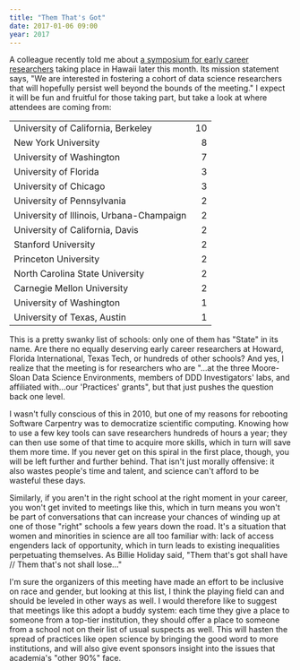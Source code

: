 ```yaml
---
title: "Them That's Got"
date: 2017-01-06 09:00
year: 2017
---
```


<p>
  A colleague recently told me about
  <a href="https://github.com/DDD-Moore/early-career-hawaii">a symposium for early career researchers</a>
  taking place in Hawaii later this month.
  Its mission statement says,
  "We are interested in fostering a cohort of data science researchers that will hopefully persist well beyond the bounds of the meeting."
  I expect it will be fun and fruitful for those taking part,
  but take a look at where attendees are coming from:
</p>

<table>
<tr> <td>University of California, Berkeley</td> <td align="right">10</td> </tr>
<tr> <td>New York University</td> <td align="right">8</td> </tr>
<tr> <td>University of Washington</td> <td align="right">7</td> </tr>
<tr> <td>University of Florida</td> <td align="right">3</td> </tr>
<tr> <td>University of Chicago</td> <td align="right">3</td> </tr>
<tr> <td>University of Pennsylvania</td> <td align="right">2</td> </tr>
<tr> <td>University of Illinois, Urbana-Champaign</td> <td align="right">2</td> </tr>
<tr> <td>University of California, Davis</td> <td align="right">2</td> </tr>
<tr> <td>Stanford University</td> <td align="right">2</td> </tr>
<tr> <td>Princeton University</td> <td align="right">2</td> </tr>
<tr> <td>North Carolina State University</td> <td align="right">2</td> </tr>
<tr> <td>Carnegie Mellon University</td> <td align="right">2</td> </tr>
<tr> <td>University of Washington </td> <td align="right">1</td> </tr>
<tr> <td>University of Texas, Austin</td> <td align="right">1</td> </tr>
</table>

<p>
  This is a pretty swanky list of schools:
  only one of them has "State" in its name.
  Are there no equally deserving early career researchers at Howard,
  Florida International,
  Texas Tech,
  or hundreds of other schools?
  And yes,
  I realize that the meeting is for researchers who are
  "...at the three Moore-Sloan Data Science Environments, members of DDD Investigators' labs, and affiliated with...our 'Practices' grants",
  but that just pushes the question back one level.
</p>

<p>
  I wasn't fully conscious of this in 2010,
  but one of my reasons for rebooting Software Carpentry was to democratize scientific computing.
  Knowing how to use a few key tools can save researchers hundreds of hours a year;
  they can then use some of that time to acquire more skills,
  which in turn will save them more time.
  If you never get on this spiral in the first place,
  though,
  you will be left further and further behind.
  That isn't just morally offensive:
  it also wastes people's time and talent,
  and science can't afford to be wasteful these days.
</p>

<p>
  Similarly,
  if you aren't in the right school at the right moment in your career,
  you won't get invited to meetings like this,
  which in turn means you won't be part of conversations
  that can increase your chances of winding up at one of those "right" schools a few years down the road.
  It's a situation that women and minorities in science are all too familiar with:
  lack of access engenders lack of opportunity,
  which in turn leads to existing inequalities perpetuating themselves.
  As Billie Holiday said,
  "Them that's got shall have // Them that's not shall lose..."
</p>

<p>
  I'm sure the organizers of this meeting have made an effort to be inclusive on race and gender,
  but looking at this list,
  I think the playing field can and should be leveled in other ways as well.
  I would therefore like to suggest that meetings like this adopt a buddy system:
  each time they give a place to someone from a top-tier institution,
  they should offer a place to someone from a school not on their list of usual suspects as well.
  This will hasten the spread of practices like open science by bringing the good word to more institutions,
  and will also give event sponsors insight into the issues that academia's "other 90%" face.
</p>
